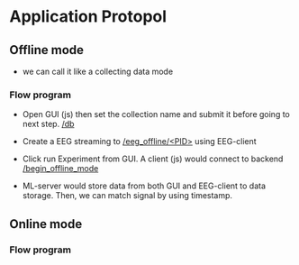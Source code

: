 # Application Protopol

## Offline mode
- we can call it like a collecting data mode

### Flow program


- Open GUI (js) then set the collection name and submit it before going to next step. [/db](../ml-server/index.md#db)
    
- Create a EEG streaming to [/eeg_offline/\<PID>](../ml-server/index.md#eeg-offline-participant-id) using EEG-client
- Click run Experiment from GUI. A client (js) would connect to backend [/begin_offline_mode](../ml-server/index.md#begin-offline-mode-participant-id)
- ML-server would store data from both GUI and EEG-client to data storage. Then, we can match signal by using timestamp.

## Online mode

### Flow program

